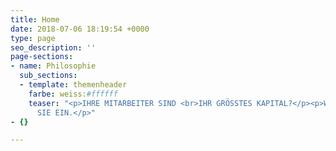 ```yaml
---
title: Home
date: 2018-07-06 18:19:54 +0000
type: page
seo_description: ''
page-sections:
- name: Philosophie
  sub_sections:
  - template: themenheader
    farbe: weiss:#ffffff
    teaser: "<p>IHRE MITARBEITER SIND <br>IHR GRÖSSTES KAPITAL?</p><p>WIR KLEIDEN
      SIE EIN.</p>"
- {}

---
```

